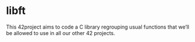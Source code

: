 # libft
This 42project aims to code a C library regrouping usual functions that we’ll be allowed to use in all our other 42 projects.
